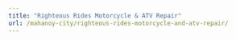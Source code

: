 ```yaml
---
title: "Righteous Rides Motorcycle & ATV Repair"
url: /mahanoy-city/righteous-rides-motorcycle-and-atv-repair/
---
```

